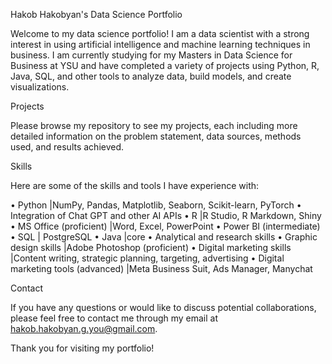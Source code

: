 Hakob Hakobyan's Data Science Portfolio

Welcome to my data science portfolio! I am a data scientist with a strong interest in using artificial intelligence and machine learning techniques in business. I am currently studying for my Masters in Data Science for Business at YSU and have completed a variety of projects using Python, R, Java, SQL, and other tools to analyze data, build models, and create visualizations.

Projects

Please browse my repository to see my projects, each including more detailed information on the problem statement, data sources, methods used, and results achieved.

Skills

Here are some of the skills and tools I have experience with:

• Python |NumPy, Pandas, Matplotlib, Seaborn, Scikit-learn, PyTorch
• Integration of Chat GPT and other AI APIs
• R |R Studio, R Markdown, Shiny
• MS Office (proficient) |Word, Excel, PowerPoint
• Power BI (intermediate)
• SQL | PostgreSQL
• Java |core
• Analytical and research skills
• Graphic design skills |Adobe Photoshop (proficient)
• Digital marketing skills |Content writing, strategic planning, targeting, advertising
• Digital marketing tools (advanced) |Meta Business Suit, Ads Manager, Manychat

Contact

If you have any questions or would like to discuss potential collaborations, please feel free to contact me through my email at hakob.hakobyan.g.you@gmail.com.

Thank you for visiting my portfolio!

